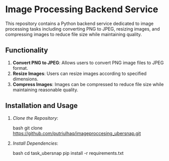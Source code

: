 # **Image Processing Backend Service**

This repository contains a Python backend service dedicated to image processing tasks including converting PNG to JPEG, resizing images, and compressing images to reduce file size while maintaining quality.

## **Functionality**

1. **Convert PNG to JPEG**: Allows users to convert PNG image files to JPEG format.
2. **Resize Images**: Users can resize images according to specified dimensions.
3. **Compress Images**: Images can be compressed to reduce file size while maintaining reasonable quality.

## **Installation and Usage**

1. _Clone the Repository_:

   bash
   git clone https://github.com/putriulhaq/imageproccesing_ubersnap.git

2. _Install Dependencies_:

   bash
   cd task_ubersnap
   pip install -r requirements.txt

